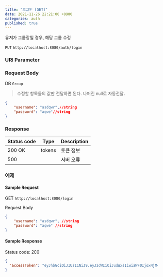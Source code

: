 ```yaml
---
title: "로그인 [GET]"
date: 2021-11-26 22:21:00 +0900
categories: auth
published: true
---
```


유저가 그룹장일 경우, 해당 그룹 수정

`PUT` `http://localhost:8080/auth/login`

### URI Parameter

### Request Body

DB `Group`

> 수정할 항목들의 값만 전달하면 된다. 나머진 null로 자동전달.

```json
{
	"username": "asdqwr",//string
    "password": "aqwe"//string
}
```





### Response

| Status code | Type   | Description |
| ----------- | ------ | ----------- |
| 200 OK      | tokens | 토큰 정보   |
| 500         |        | 서버 오류   |



### 예제

#### Sample Request

GET `http://localhost:8080/login`

Request Body

```json
{
	"username": "asdqwr", //string
    "password": "aqwe" //string
}
```

#### Sample Response

Status code: 200

```json
{
  "accessToken": "eyJhbGciOiJIUzI1NiJ9.eyJzdWIiOiJudWxsIiwiaWF0IjoxNjM4MTcwNjgwLCJleHAiOjE2MzgxNzE2ODB9.Lcw_f2-fEkye86tR4UVNxzfYk4fiBTyc0PRdgKIEMRs"
}
```


